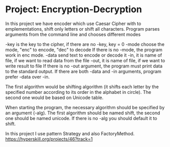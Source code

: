   # Project: Encryption-Decryption
  In this project we have encoder which use Caesar Cipher with to emplementations, shift only letters or shift all characters.
  Program parses arguments from the command line and chooses different modes
  
  -key is the key to the cipher, if there are no -key, key = 0
  -mode choose the mode, "enc" to encode, "dec" to decode
  If there is no -mode, the program work in enc mode.
  -data send text to encode or decode it
  -in, it is name of file, if we want to read data from the file
  -out, it is name of file, if we want to write result to file
  If there is no -out argument, the program must print data to the standard output.
  If there are both -data and -in arguments, program prefer -data over -in.
  
  
  The first algorithm would be shifting algorithm (it shifts each letter by the specified number according to its order in the alphabet in circle). 
  The second one would be based on Unicode table.
  
  When starting the program, the necessary algorithm should be specified by an argument (-alg). 
  The first algorithm should be named shift, the second one should be named unicode. 
  If there is no -alg you should default it to shift.
  

  In this project I use pattern Strategy and also FactoryMethod.
  https://hyperskill.org/projects/46?track=1
